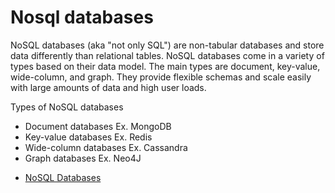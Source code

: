 # Nosql databases

NoSQL databases (aka "not only SQL") are non-tabular databases and store data differently than relational tables. NoSQL databases come in a variety of types based on their data model. The main types are document, key-value, wide-column, and graph. They provide flexible schemas and scale easily with large amounts of data and high user loads.

Types of NoSQL databases
* Document databases Ex. MongoDB
* Key-value databases Ex. Redis
* Wide-column databases Ex. Cassandra
* Graph databases Ex. Neo4J

- [NoSQL Databases](https://www.mongodb.com/nosql-explained)
